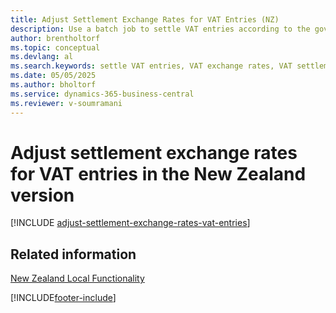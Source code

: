 ```yaml
---
title: Adjust Settlement Exchange Rates for VAT Entries (NZ)
description: Use a batch job to settle VAT entries according to the government exchange rates in the New Zealand version.
author: brentholtorf
ms.topic: conceptual
ms.devlang: al
ms.search.keywords: settle VAT entries, VAT exchange rates, VAT settlement, adjust exchange rates, New Zealand
ms.date: 05/05/2025
ms.author: bholtorf
ms.service: dynamics-365-business-central
ms.reviewer: v-soumramani
---
```


# Adjust settlement exchange rates for VAT entries in the New Zealand version

[!INCLUDE [adjust-settlement-exchange-rates-vat-entries](../includes/AUNZ/adjust-settlement-exchange-rates-vat-entries.md)]

## Related information

[New Zealand Local Functionality](new-zealand-local-functionality.md)  

[!INCLUDE[footer-include](../../includes/footer-banner.md)]
